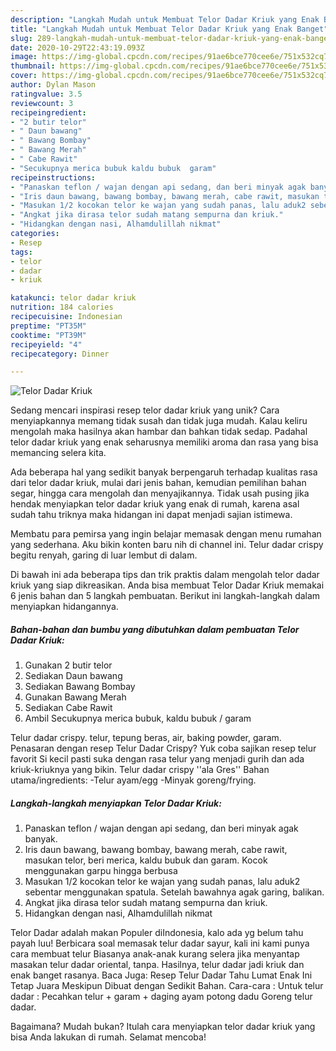 ```yaml
---
description: "Langkah Mudah untuk Membuat Telor Dadar Kriuk yang Enak Banget"
title: "Langkah Mudah untuk Membuat Telor Dadar Kriuk yang Enak Banget"
slug: 289-langkah-mudah-untuk-membuat-telor-dadar-kriuk-yang-enak-banget
date: 2020-10-29T22:43:19.093Z
image: https://img-global.cpcdn.com/recipes/91ae6bce770cee6e/751x532cq70/telor-dadar-kriuk-foto-resep-utama.jpg
thumbnail: https://img-global.cpcdn.com/recipes/91ae6bce770cee6e/751x532cq70/telor-dadar-kriuk-foto-resep-utama.jpg
cover: https://img-global.cpcdn.com/recipes/91ae6bce770cee6e/751x532cq70/telor-dadar-kriuk-foto-resep-utama.jpg
author: Dylan Mason
ratingvalue: 3.5
reviewcount: 3
recipeingredient:
- "2 butir telor"
- " Daun bawang"
- " Bawang Bombay"
- " Bawang Merah"
- " Cabe Rawit"
- "Secukupnya merica bubuk kaldu bubuk  garam"
recipeinstructions:
- "Panaskan teflon / wajan dengan api sedang, dan beri minyak agak banyak."
- "Iris daun bawang, bawang bombay, bawang merah, cabe rawit, masukan telor, beri merica, kaldu bubuk dan garam. Kocok menggunakan garpu hingga berbusa"
- "Masukan 1/2 kocokan telor ke wajan yang sudah panas, lalu aduk2 sebentar menggunakan spatula. Setelah bawahnya agak garing, balikan."
- "Angkat jika dirasa telor sudah matang sempurna dan kriuk."
- "Hidangkan dengan nasi, Alhamdulillah nikmat"
categories:
- Resep
tags:
- telor
- dadar
- kriuk

katakunci: telor dadar kriuk 
nutrition: 184 calories
recipecuisine: Indonesian
preptime: "PT35M"
cooktime: "PT39M"
recipeyield: "4"
recipecategory: Dinner

---
```



![Telor Dadar Kriuk](https://img-global.cpcdn.com/recipes/91ae6bce770cee6e/751x532cq70/telor-dadar-kriuk-foto-resep-utama.jpg)

Sedang mencari inspirasi resep telor dadar kriuk yang unik? Cara menyiapkannya memang tidak susah dan tidak juga mudah. Kalau keliru mengolah maka hasilnya akan hambar dan bahkan tidak sedap. Padahal telor dadar kriuk yang enak seharusnya memiliki aroma dan rasa yang bisa memancing selera kita.

Ada beberapa hal yang sedikit banyak berpengaruh terhadap kualitas rasa dari telor dadar kriuk, mulai dari jenis bahan, kemudian pemilihan bahan segar, hingga cara mengolah dan menyajikannya. Tidak usah pusing jika hendak menyiapkan telor dadar kriuk yang enak di rumah, karena asal sudah tahu triknya maka hidangan ini dapat menjadi sajian istimewa.

Membatu para pemirsa yang ingin belajar memasak dengan menu rumahan yang sederhana. Aku bikin konten baru nih di channel ini. Telur dadar crispy begitu renyah, garing di luar lembut di dalam.


Di bawah ini ada beberapa tips dan trik praktis dalam mengolah telor dadar kriuk yang siap dikreasikan. Anda bisa membuat Telor Dadar Kriuk memakai 6 jenis bahan dan 5 langkah pembuatan. Berikut ini langkah-langkah dalam menyiapkan hidangannya.

<!--inarticleads1-->

##### Bahan-bahan dan bumbu yang dibutuhkan dalam pembuatan Telor Dadar Kriuk:

1. Gunakan 2 butir telor
1. Sediakan  Daun bawang
1. Sediakan  Bawang Bombay
1. Gunakan  Bawang Merah
1. Sediakan  Cabe Rawit
1. Ambil Secukupnya merica bubuk, kaldu bubuk / garam


Telur dadar crispy. telur, tepung beras, air, baking powder, garam. Penasaran dengan resep Telur Dadar Crispy? Yuk coba sajikan resep telur favorit Si kecil pasti suka dengan rasa telur yang menjadi gurih dan ada kriuk-kriuknya yang bikin. Telur dadar crispy &#39;&#39;ala Gres&#39;&#39; Bahan utama/ingredients: -Telur ayam/egg -Minyak goreng/frying. 

<!--inarticleads2-->

##### Langkah-langkah menyiapkan Telor Dadar Kriuk:

1. Panaskan teflon / wajan dengan api sedang, dan beri minyak agak banyak.
1. Iris daun bawang, bawang bombay, bawang merah, cabe rawit, masukan telor, beri merica, kaldu bubuk dan garam. Kocok menggunakan garpu hingga berbusa
1. Masukan 1/2 kocokan telor ke wajan yang sudah panas, lalu aduk2 sebentar menggunakan spatula. Setelah bawahnya agak garing, balikan.
1. Angkat jika dirasa telor sudah matang sempurna dan kriuk.
1. Hidangkan dengan nasi, Alhamdulillah nikmat


Telor Dadar adalah makan Populer diIndonesia, kalo ada yg belum tahu payah luu! Berbicara soal memasak telur dadar sayur, kali ini kami punya cara membuat telur Biasanya anak-anak kurang selera jika menyantap masakan telur dadar oriental, tanpa. Hasilnya, telur dadar jadi kriuk dan enak banget rasanya. Baca Juga: Resep Telur Dadar Tahu Lumat Enak Ini Tetap Juara Meskipun Dibuat dengan Sedikit Bahan. Cara-cara : Untuk telur dadar : Pecahkan telur + garam + daging ayam potong dadu Goreng telur dadar. 

Bagaimana? Mudah bukan? Itulah cara menyiapkan telor dadar kriuk yang bisa Anda lakukan di rumah. Selamat mencoba!
